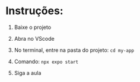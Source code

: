 # Instruções:

1. Baixe o projeto

2. Abra no VScode

3. No terminal, entre na pasta do projeto: `cd my-app`

4. Comando: `npx expo start `

5. Siga a aula
